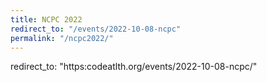 ```yaml
---
title: NCPC 2022
redirect_to: "/events/2022-10-08-ncpc"
permalink: "/ncpc2022/"
---
```

redirect_to: "https:codeatlth.org/events/2022-10-08-ncpc/"

